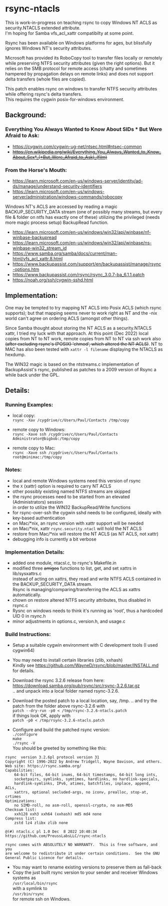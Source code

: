 # rsync-ntacls

This is work-in-progress on teaching rsync to copy Windows NT ACLS as security.NTACLS
extended attribute.\
I'm hoping for Samba vfs_acl_xattr compatibilty at some point.

Rsync has been available on Windows platforms for ages, but blissfully ignores Windows NT's
security attributes.

Microsoft has provided its RoboCopy tool to transfer files locally or remotely 
while preserving NTFS security attributes (given the right options). But it 
relies on the SMB protocol for remote access (chatty and sometimes hampered by propagation
delays on remote links) and does not support delta transfers (whole files are copied).

This patch enables rsync on windows to transfer NTFS security attributes while offering
rsync's delta transfers.\
This requires the cygwin posix-for-windows environment.

## Background:

### Everything You Always Wanted to Know About SIDs * But Were Afraid to Ask:
- https://cygwin.com/cygwin-ug-net/ntsec.html#ntsec-common
- ~~https://en.wikipedia.org/wiki/Everything_You_Always_Wanted_to_Know_About_Sex*_(*But_Were_Afraid_to_Ask)_(film)~~

### From the Horse's Mouth:
- https://learn.microsoft.com/en-us/windows-server/identity/ad-ds/manage/understand-security-identifiers
- https://learn.microsoft.com/en-us/windows-server/administration/windows-commands/robocopy

Windows NT's ACLS are accessed by reading a magic BACKUP_SECURITY_DATA stream
(one of possibly many streams, but every file & folder on ntfs has exactly one of these)
utilizing the privileged (needs more magic process setup) BackupRead function.

- https://learn.microsoft.com/en-us/windows/win32/api/winbase/nf-winbase-backupread
- https://learn.microsoft.com/en-us/windows/win32/api/winbase/ns-winbase-win32_stream_id
- https://www.samba.org/samba/docs/current/man-html/vfs_acl_xattr.8.html
- https://www.backupassist.com/support/en/backupassist/manage/rsync-options.htm
- https://www.backupassist.com/rsync/rsync_3.0.7-ba_6.1.1.patch
- https://noah.org/ssh/cygwin-sshd.html

## Implementation:

One may be tempted to try mapping NT ACLS into Posix ACLS (which rsync supports);
but that mapping seems never to work right as NT and the -nix world can't agree
on ordering ACLS (amongst other things).

Since Samba thought about storing the NT ACLS as a security.NTACLS xattr, I tried my
luck with that approach. At this point (Dec 2022) local copies from NT to NT work, 
remote copies from NT to NT via ssh work also ~~(after excluding rsync's (POSIX) 'chmod',
which altered the NT ACLS)~~. NT to MAC has also been tested with `xattr -l filename` displaying
the NTACLS as hexdump.

The WIN32 magic is based on the ntstreams.c implementation of BackupAssist's rsync,
published as patches to a 2009 version of Rsync a while back under the GPL.

## Details:

### Running Examples:

- local copy:\
`rsync -Xav /cygdrive/c/Users/Paul/Contacts /tmp/copy`

- remote copy to Windows:\
`rsync -Xave ssh /cygdrive/c/Users/Paul/Contacts Administrator@bigbob:/tmp/copy`

- remote copy to Mac:\
`rsync -Xave ssh /cygdrive/c/Users/Paul/Contacts root@minimac:/tmp/copy`

### Notes:

- local and remote Windows systems need this version of rsync
- the `X` (xattr) option is required to carry NT ACLS
- other possibly existing named NTFS streams are skipped
- the rsync processes need to be started from an elevated (Administrators) session\
in order to utilize the WIN32 BackupRead/Write functions
- for rsync-over-ssh the cygwin sshd needs to be configured, ideally with key-based authentication
- on Mac/*nix, an rsync version with xattr support will be needed
- on Mac/*nix, xattr `rsync.security.ntacl` will hold the NT ACLS
- restore from Mac/*nix will restore the NT ACLS (as NT ACLS, not xattr)
- debugging info is currently a bit verbose

### Implementation Details:

- added one module, ntacsl.c, to rsync's Makefile.in
- modified three ~~amigos~~ functions to list, get, and set xattrs in lib/sysxattrs.c\
instead of acting on xattrs, they read and write NTFS ACLS contained in the BACKUP_SECURITY_DATA stream.\
Rsync is managing/comparing/transferring the ACLS as xattrs automatically.
- chown on restore altered NTFS security attributes, thus disabled in rsync.c
- Rysnc on windows needs to think it's running as 'root', thus a hardcoded UID 0 in rsync.h
- minor adjustments in options.c, version.h, and usage.c

### Build Instructions:

- Setup a suitable cygwin environment with C development tools (I used cygwin64)
- You may need to install certain libraries (zlib, xxhash)\
Kindly see https://github.com/WayneD/rsync/blob/master/INSTALL.md for details.
- Download the rsync 3.2.6 release from here:\
https://download.samba.org/pub/rsync/src/rsync-3.2.6.tar.gz \
.. and unpack into a local folder named rsync-3.2.6.

- Download the posted patch to a local location, say, /tmp.
.. and try the patch from the folder above rsync-3.2.6 with \
`patch --dry-run -p0 < /tmp/rsync-3.2.6-ntacls.patch` \
if things look OK, apply with \
`patch -p0 < /tmp/rsync-3.2.6-ntacls.patch`

- Configure and build the patched rsync version: \
`./configure`\
`make`\
`./rsync -V`\
You should be greeted by something like this:
```
rsync  version 3.2.6pl protocol version 31
Copyright (C) 1996-2022 by Andrew Tridgell, Wayne Davison, and others.
Web site: https://rsync.samba.org/
Capabilities:
    64-bit files, 64-bit inums, 64-bit timestamps, 64-bit long ints,
    socketpairs, symlinks, symtimes, hardlinks, no hardlink-specials,
    hardlink-symlinks, IPv6, atimes, batchfiles, inplace, append, ACLs,
    xattrs, optional secluded-args, no iconv, prealloc, stop-at, crtimes
Optimizations:
    no SIMD-roll, no asm-roll, openssl-crypto, no asm-MD5
Checksum list:
    xxh128 xxh3 xxh64 (xxhash) md5 md4 none
Compress list:
    zstd lz4 zlibx zlib none

@(#) ntacls.c pl 1.0 Dec  8 2022 10:40:34 https://github.com/PreussLabsLLC/rsync-ntacls

rsync comes with ABSOLUTELY NO WARRANTY.  This is free software, and you
are welcome to redistribute it under certain conditions.  See the GNU
General Public Licence for details.

```
- You may want to rename existing versions to preserve them as fall-back
- Copy the just built rsync version to your sender and receiver Windows systems as\
`/usr/local/bin/rsync` \
with a symlink to \
`/usr/bin/rsync`\
for remote ssh on Windows.
